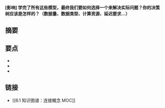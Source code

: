 #### [影响] 学完了所有这些模型，最终我们要如何选择一个来解决实际问题？你的决策树应该是怎样的？（数据量、数据类型、计算资源、延迟要求...）


## 摘要


## 要点

- 
- 
- 

## 链接

- [[6.1 知识图谱：连接概念 MOC]]
